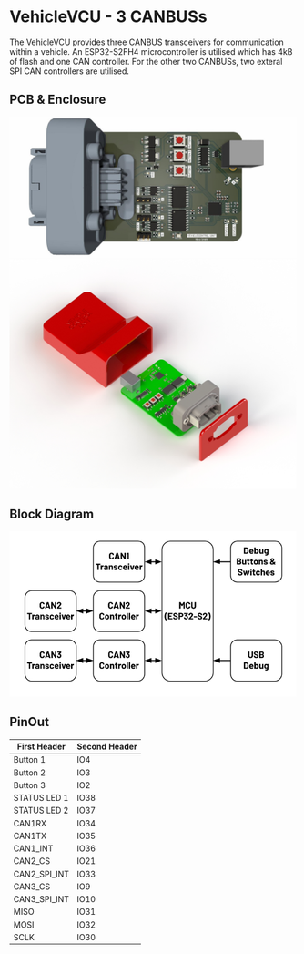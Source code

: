 # VehicleVCU - 3 CANBUSs
The VehicleVCU provides three CANBUS transceivers for communication within a vehicle. An ESP32-S2FH4 microcontroller is utilised which has 4kB of flash and one CAN controller. For the other two CANBUSs, two exteral SPI CAN controllers are utilised.

## PCB & Enclosure
![Render](images/VehicleVCU_PCB2.jpg)
![Render](images/ECUEnclosureRender.JPG)

## Block Diagram
![Render](images/VehicleVCUBlockDiagram.png)

## PinOut
| First Header  | Second Header |
| ------------- | ------------- |
| Button 1 | IO4 |
| Button 2 | IO3 |
| Button 3 | IO2 |
| STATUS LED 1 | IO38 |
| STATUS LED 2 | IO37 |
| CAN1RX | IO34 |
| CAN1TX | IO35 |
| CAN1_INT | IO36 |
| CAN2_CS | IO21 |
| CAN2_SPI_INT | IO33 |
| CAN3_CS | IO9 |
| CAN3_SPI_INT | IO10 |
| MISO | IO31 |
| MOSI | IO32 |
| SCLK | IO30 |

